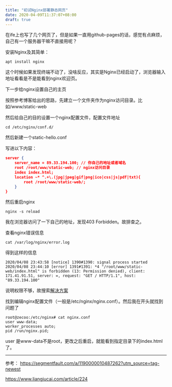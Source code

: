 ```yaml
---
title: "初试Nginx部署静态网页"
date: 2020-04-09T11:37:07+08:00
draft: true
---
```




在ife上也写了几个网页了，但是如果一直用github-pages的话，感觉有点麻烦，自己有一个服务器干嘛不直接用呢？

安装Nginx及其简单：

`apt install nginx`

这个时候如果发现终端不动了，没啥反应，其实是Nginx已经启动了，浏览器输入地址看看是不是能看到nginx欢迎页。

下一步给nginx设置自己的主页

按照参考博客给出的思路，先建立一个文件夹作为nginx访问目录。比如/www/static-web

然后给自己的目的设置一个nginx配置文件，配置文件地址

`cd /etc/nginx/conf.d/`

然后新建一个static-hello.conf

写进以下内容：

```json
server {
	server_name = 89.33.194.100; // 你自己的地址或者域名
	root /root/www/static-web; // nginx访问目录
	index index.html;
	location ~* ^.+\.(jpg|jpeg|gif|png|ico|css|js|pdf|txt){
		root /root/www/static-web/;
	}
}
```

然后重启nginx

`nginx -s reload`

我在浏览器访问了一下自己的地址，发现403 Forbidden。故排查之。

查看nginx错误信息

`cat /var/log/nginx/error.log`

得到这样的信息

```
2020/04/08 23:43:58 [notice] 1390#1390: signal process started
2020/04/08 23:44:10 [error] 1391#1391: *4 "/root/www/static-web/index.html" is forbidden (13: Permission denied), client: 171.41.91.51, server: =, request: "GET / HTTP/1.1", host: "89.33.194.100"
```

说明权限不够，故搜索[解决方案](https://www.liangjucai.com/article/224)

找到编辑nginx配置文件（一般是/etc/nginx/nginx.conf）。然后我在开头就找到问题了

```
root@zecoo:/etc/nginx# cat nginx.conf 
user www-data;
worker_processes auto;
pid /run/nginx.pid;
```

user 是www-data不是root，更改之后重启，就能看到指定目录下的index.html了。



---

参考：
https://segmentfault.com/a/1190000010487262?utm_source=tag-newest

https://www.liangjucai.com/article/224